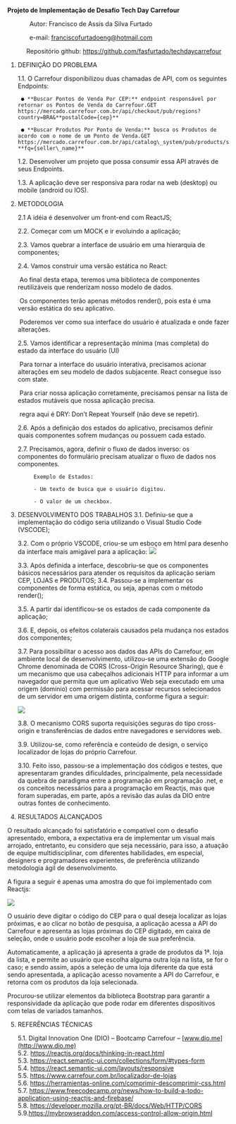 
**Projeto de Implementação de Desafio Tech Day Carrefour**

`       `Autor: Francisco de Assis da Silva Furtado

`       `e-mail: <franciscofurtadoeng@hotmail.com>

`      `Repositório github: 	<https://github.com/fasfurtado/techdaycarrefour>	

1. DEFINIÇÃO DO PROBLEMA

	1.1. O Carrefour disponibilizou duas chamadas de API, com os seguintes Endpoints:


		● **Buscar Pontos de Venda Por CEP:** endpoint responsável por retornar os Pontos de Venda do Carrefour.GET https://mercado.carrefour.com.br/api/checkout/pub/regions?country=BRA&**postalCode={cep}**
		
		● **Buscar Produtos Por Ponto de Venda:** busca os Produtos de acordo com o nome de um Ponto de Venda.GET https://mercado.carrefour.com.br/api/catalog\_system/pub/products/search?**fq={seller\_name}**

	1.2. Desenvolver um projeto que possa consumir essa API através de seus Endpoints.
	
	1.3. A aplicação deve ser responsiva para rodar na web (desktop) ou mobile (android ou IOS).


2. METODOLOGIA

    2.1 A idéia é desenvolver um front-end com ReactJS;

    2.2. Começar com um MOCK e ir evoluindo a aplicação;

    2.3. Vamos quebrar a interface de usuário em uma hierarquia de componentes;

    2.4. Vamos construir uma versão estática no React:

	​		Ao final desta etapa, teremos uma biblioteca de componentes reutilizáveis que renderizam nosso modelo de dados.

	​		Os componentes terão apenas métodos render(), pois esta é uma versão estática do seu aplicativo.

	​		Poderemos ver como sua interface do usuário é atualizada e onde fazer alterações.

	2.5. Vamos identificar a representação mínima (mas completa) do estado da interface do usuário (UI)

	​		Para tornar a interface do usuário interativa, precisamos acionar alterações em seu modelo de dados subjacente. React consegue isso com state.

	​		Para criar nossa aplicação corretamente, precisamos pensar na lista de estados mutáveis que nossa aplicação precisa.

	​		regra aqui é DRY: Don’t Repeat Yourself (não deve se repetir).

	2.6. Após a definição dos estados do aplicativo, precisamos definir quais componentes sofrem mudanças ou possuem cada estado.
	
	2.7. Precisamos, agora, definir o fluxo de dados inverso: os componentes do formulário precisam atualizar o fluxo de dados nos componentes.

			Exemplo de Estados:

			- Um texto de busca que o usuário digitou.
		
			- O valor de um checkbox.

3. DESENVOLVIMENTO DOS TRABALHOS
	3.1. Definiu-se que a implementação do código seria utilizando o Visual Studio Code (VSCODE);

	3.2. Com o próprio VSCODE, criou-se um esboço em html para desenho da interface mais amigável para a aplicação:
	![](../master/mokup-carrefour.png)

	3.3. Após definida a interface, descobriu-se que os componentes básicos necessários para atender os requisitos da aplicação seriam CEP, LOJAS e PRODUTOS;
	3.4. Passou-se a implementar os componentes de forma estática, ou seja, apenas com o método render();

	3.5. A partir daí identificou-se os estados de cada componente da aplicação;

	3.6. E, depois, os efeitos colaterais causados pela mudança nos estados dos componentes;

	3.7. Para possibilitar o acesso aos dados das APIs do Carrefour, em ambiente local de desenvolvimento, utilizou-se uma extensão do Google Chrome denominada de CORS (Cross-Origin Resource Sharing), que é um mecanismo que usa cabeçalhos adicionais HTTP para informar a um navegador que permita que um aplicativo Web seja executado em uma origem (domínio) com permissão para acessar recursos selecionados de um servidor em uma origem distinta, conforme figura a seguir:
	
	![](https://mdn.mozillademos.org/files/14295/CORS_principle.png)
	
	3.8. O mecanismo CORS suporta requisições seguras do tipo cross-origin e transferências de dados entre navegadores e servidores web.
	
	3.9. Utilizou-se, como referência e conteúdo de design, o serviço localizador de lojas do próprio Carrefour.
	
	3.10. Feito isso, passou-se a implementação dos códigos e testes, que apresentaram grandes dificuldades, principalmente, pela necessidade da quebra de paradigma entre a programação em programação .net, e os conceitos necessários para a programação em Reactjs, mas que foram superadas, em parte, após a revisão das aulas da DIO entre outras fontes de conhecimento.
	
4. RESULTADOS ALCANÇADOS

O resultado alcançado foi satisfatório e compatível com o desafio apresentado, embora, a expectativa era de implementar um visual mais arrojado, entretanto, eu considero que seja necessário, para isso, a atuação de equipe multidisciplinar, com diferentes habilidades, em especial, designers e programadores experientes, de preferência utilizando metodologia ágil de desenvolvimento.

A figura a seguir é apenas uma amostra do que foi implementado com Reactjs:

![](../master/view-techday-carrefour.png)

O usuário deve digitar o código do CEP para o qual deseja localizar as lojas próximas, e  ao clicar no botão de pesquisa, a aplicação acessa a API do Carrefour e apresenta as lojas próximas do CEP digitado, em caixa de seleção, onde o usuário pode escolher a loja de sua preferência.

Automaticamente, a aplicação já apresenta a grade de produtos da 1ª. loja da lista, e permite ao usuário que escolha alguma outra loja na lista, se for o caso; e sendo assim, após a seleção de uma loja diferente da que está sendo apresentada,  a aplicação acesso novamente a API do Carrefour, e retorna com os produtos da loja selecionada.

Procurou-se utilizar elementos da biblioteca Bootstrap para garantir a responsividade da aplicação que pode rodar em diferentes dispositivos com telas de variados tamanhos.

5. REFERÊNCIAS TÉCNICAS

   5.1. Digital Innovation One (DIO) – Bootcamp Carrefour – [www.dio.me](http://www.dio.me)</br> 
   5.2. <https://reactjs.org/docs/thinking-in-react.html></br>
   5.3. <https://react.semantic-ui.com/collections/form/#types-form></br>
   5.4. <https://react.semantic-ui.com/layouts/responsive></br>
   5.5. <https://www.carrefour.com.br/localizador-de-lojas></br>
   5.6. <https://herramientas-online.com/comprimir-descomprimir-css.html></br>
   5.7. <https://www.freecodecamp.org/news/how-to-build-a-todo-application-using-reactjs-and-firebase/></br>
   5.8. <https://developer.mozilla.org/pt-BR/docs/Web/HTTP/CORS></br>
   5.9.<https://mybrowseraddon.com/access-control-allow-origin.html>
